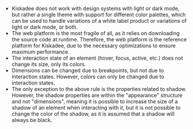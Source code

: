 - Kiskadee does not work with design systems with light or dark mode, but rather a single theme 
  with support for different color palettes, which can be used to handle variations of a white 
  label product or variations of light or dark mode, or both.
- The web platform is the most fragile of all, as it relies on downloading the source code at 
  runtime. Therefore, the web platform is the reference platform for Kiskadee, due to the 
  necessary optimizations to ensure maximum performance.
- The interaction state of an element (hover, focus, active, etc.) does not change its size, only 
  its colors.
- Dimensions can be changed due to breakpoints, but not due to interaction states. However, 
  colors can only be changed due to interaction states. 
- The only exception to the above rule is the properties related to shadow. However, the shadow 
  properties are within the "appearance" structure and not "dimensions", meaning it is possible 
  to increase the size of a shadow of an element when interacting with it, but it is not 
  possible to change the color of the shadow, as it is assumed that a shadow will always be black.   